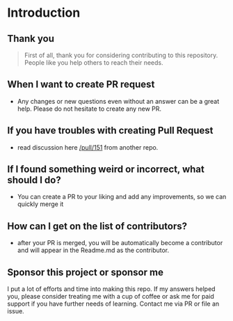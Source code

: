 # Introduction

## Thank you

> First of all, thank you for considering contributing to this repository. People like you help others to reach their needs.

## When I want to create PR request

- Any changes or new questions even without an answer can be a great help. Please do not hesitate to create any new PR.

## If you have troubles with creating Pull Request

- read discussion here [/pull/151](https://github.com/Ebazhanov/in-quiz-questions/pull/151) from another repo.

## If I found something weird or incorrect, what should I do?

- You can create a PR to your liking and add any improvements, so we can quickly merge it

## How can I get on the list of contributors?

- after your PR is merged, you will be automatically become a contributor and will appear in the Readme.md as the contributor.

## Sponsor this project or sponsor me

I put a lot of efforts and time into making this repo. If my answers helped you, please consider treating me with a cup of coffee or ask me for paid support if you have further needs of learning. Contact me via PR or file an issue.
